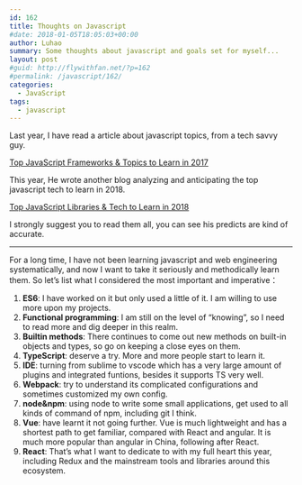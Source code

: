 ```yaml
---
id: 162
title: Thoughts on Javascript
#date: 2018-01-05T18:05:03+00:00
author: Luhao
summary: Some thoughts about javascript and goals set for myself...
layout: post
#guid: http://flywithfan.net/?p=162
#permalink: /javascript/162/
categories:
  - JavaScript
tags:
  - javascript
---
```

Last year, I have read a article about javascript topics, from a tech savvy guy.

[Top JavaScript Frameworks & Topics to Learn in 2017](https://medium.com/javascript-scene/top-javascript-frameworks-topics-to-learn-in-2017-700a397b711)

This year, He wrote another blog analyzing and anticipating the top javascript tech to learn in 2018.

[Top JavaScript Libraries & Tech to Learn in 2018](https://medium.com/javascript-scene/top-javascript-libraries-tech-to-learn-in-2018-c38028e028e6)

I strongly suggest you to read them all, you can see his predicts are kind of accurate.

* * *

For a long time, I have not been learning javascript and web engineering systematically, and now I want to take it seriously and methodically learn them. So let&#8217;s list what I considered the most important and imperative：

  1. **ES6**: I have worked on it but only used a little of it. I am willing to use more upon my projects.
  2. **Functional programming**: I am still on the level of &#8220;knowing&#8221;, so I need to read more and dig deeper in this realm.
  3. **Builtin methods**: There continues to come out new methods on built-in objects and types, so go on keeping a close eyes on them.
  4. **TypeScript**: deserve a try. More and more people start to learn it.
  5. **IDE**: turning from sublime to vscode which has a very large amount of plugins and integrated funtions, besides it supports TS very well.
  6. **Webpack**: try to understand its complicated configurations and sometimes customized my own config.
  7. **node&npm**: using node to write some small applications, get used to all kinds of command of npm, including git I think.
  8. **Vue**: have learnt it not going further. Vue is much lightweight and has a shortest path to get familiar, compared with React and angular. It is much more popular than angular in China, following after React.
  9. **React**: That&#8217;s what I want to dedicate to with my full heart this year, including Redux and the mainstream tools and libraries around this ecosystem.
